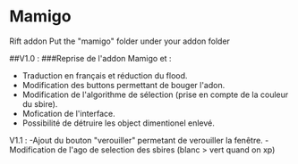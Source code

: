 # Mamigo
Rift addon
Put the "mamigo" folder under your addon folder

##V1.0 :
###Reprise de l'addon Mamigo et :
- Traduction en français et réduction du flood.
- Modification des buttons permettant de bouger l'adon.
- Modification de l'algorithme de sélection (prise en compte de la couleur du sbire).
- Mofication de l'interface.
- Possibilité de détruire les object dimentionel enlevé.

V1.1 :
-Ajout du bouton "verouiller" permetant de verouiller la fenêtre.
-Modification de l'ago de selection des sbires (blanc > vert quand on xp)

